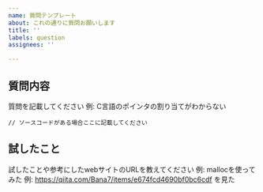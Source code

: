 ```yaml
---
name: 質問テンプレート
about: これの通りに質問お願いします
title: ''
labels: question
assignees: ''

---
```


## 質問内容
質問を記載してください
例: C言語のポインタの割り当てがわからない

```
// ソースコードがある場合ここに記載してください
```

## 試したこと
試したことや参考にしたwebサイトのURLを教えてください
例: mallocを使ってみた
例: https://qiita.com/Bana7/items/e674fcd4690bf0bc6cdf を見た

